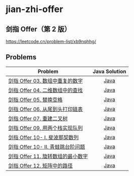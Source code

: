 # jian-zhi-offer

## 剑指 Offer（第 2 版）

https://leetcode.cn/problem-list/xb9nqhhg/

## Problems
| Problem | Java Solution |
| --- | :---: |
[剑指 Offer 03. 数组中重复的数字](https://leetcode.cn/problems/shu-zu-zhong-zhong-fu-de-shu-zi-lcof/) | [Java](solution/03/) |
[剑指 Offer 04. 二维数组中的查找](https://leetcode.cn/problems/er-wei-shu-zu-zhong-de-cha-zhao-lcof/) | [Java](solution/04/) |
[剑指 Offer 05. 替换空格](https://leetcode.cn/problems/ti-huan-kong-ge-lcof/) | [Java](solution/05/) |
[剑指 Offer 06. 从尾到头打印链表](https://leetcode.cn/problems/cong-wei-dao-tou-da-yin-lian-biao-lcof/) | [Java](solution/06/) |
[剑指 Offer 07. 重建二叉树](https://leetcode.cn/problems/zhong-jian-er-cha-shu-lcof/) | [Java](solution/07/) |
[剑指 Offer 09. 用两个栈实现队列](https://leetcode.cn/problems/yong-liang-ge-zhan-shi-xian-dui-lie-lcof/) | [Java](solution/09/) |
[剑指 Offer 10- I. 斐波那契数列](https://leetcode.cn/problems/fei-bo-na-qi-shu-lie-lcof/) | [Java](solution/10.1/) |
[剑指 Offer 10- II. 青蛙跳台阶问题](https://leetcode.cn/problems/qing-wa-tiao-tai-jie-wen-ti-lcof/) | [Java](solution/10.2/) |
[剑指 Offer 11. 旋转数组的最小数字](https://leetcode.cn/problems/xuan-zhuan-shu-zu-de-zui-xiao-shu-zi-lcof/) | [Java](solution/11/) |
[剑指 Offer 12. 矩阵中的路径](https://leetcode.cn/problems/ju-zhen-zhong-de-lu-jing-lcof/) | [Java](solution/12/) |
